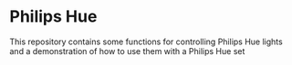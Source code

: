 # Philips Hue

This repository contains some functions for controlling Philips Hue lights and a demonstration of how to use them with a Philips Hue set
